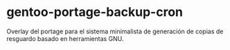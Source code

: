 # gentoo-portage-backup-cron
Overlay del portage para el sistema minimalista de generación de copias de resguardo basado en herramientas GNU.
